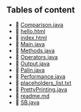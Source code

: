 ## Tables of content
- 🤣 [Comparison.java](./Comparison.java)
- 🤣 [hello.html](./hello.html)
- 🤣 [index.html](./index.html)
- 🤣 [Main.java](./Main.java)
- 🤣 [Methods.java](./Methods.java)
- 🤣 [Operators.java](./Operators.java)
- 🤣 [Output.java](./Output.java)
- 🤣 [Palin.java](./Palin.java)
- 🤣 [Performance.java](./Performance.java)
- 🤣 [placeholders_list.txt](./placeholders_list.txt)
- 🤣 [PrettyPrinting.java](./PrettyPrinting.java)
- 🤣 [readme.md](./readme.md)
- 🤣 [SB.java](./SB.java)
